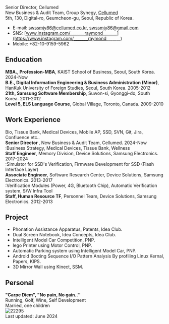 Senior Director, Cellumed<br />
New Business & Audit Team, Group Synegy, [Cellumed](https://www.cellumed.co.kr/)<br />
5th, 130, Digital-ro, Geumcheon-gu, Seoul, Republic of Korea.<br />
* E-mail: swssmjy86@cellumed.co.kr, swssmjy86@gmail.com
* SNS: [www.instagram.com/_______raymond_______](https://www.instagram.com/_______raymond_______)
* Mobile: +82-10-9159-5962

## Enducation
<strong>MBA., Profession-MBA</strong>, KAIST School of Business, Seoul, South Korea. 2024-Now<br />
<strong>B.E., Digital Information Engineering & Business Administration (Minor)</strong>, HanKuk University of Foreign Studies, Seoul, South Korea. 2005-2012<br />
<strong>21th, Samsung Software Membership</strong>, Suwon-si, Gyonggi-do, South Korea. 2011-2012<br />
<strong>Level 5, ELS Language Course</strong>, Global Village, Toronto, Canada. 2009-2010<br />

## Work Experience
 Bio, Tissue Bank, Medical Devices, Mobile AP, SSD, SVN, Git, Jira, Confluence etc..<br />
<strong>Senior Director </strong>, New Business & Audit Team, Cellumed. 2024-Now<br />
 :Business Strategy, Medical Devices, Tissue Bank, Wellness<br />
<strong>Staff Engineer</strong>, Memory Division, Device Solutions, Samsung Electronics. 2017-2024<br />
 :Simulator for SSD's Verification, Firmware Development for SSD (Flash Interface Layer)<br />
<strong>Associate Engineer</strong>, Software Research Center, Device Solutions, Samsung Electronics. 2013-2017<br />
 :Verification Modules (Power, 4G, Bluetooth Chip), Automatic Verification system, S/W Infra Tool<br />
<strong>Staff, Human Resource TF</strong>, Personnel Team, Device Solutions, Samsung Electronics. 2012-2013<br />

## Project
* Phonation Assistance Apparatus, Patents, Idea Club.
* Dual Screen Notebook, Idea Concepts, Idea Club.
* Intelligent Model Car Competition, PNP.
* lego Printer using Motor Control, PNP.
* Automatic Parking system using Intelligent Model Car, PNP.
* Android Booting Sequence I/O Pattern Analysis By profiling Linux Kernal, Papers, KIPS.
* 3D Mirror Wall using Kinect, SSM.

## Personal
<strong>"Carpe Diem", "No pain, No gain.."</strong><br />
Running, Golf, Wine, Self Development<br />
Married, one children<br />
![22295](https://github.com/swssmjy86/swssmjy86.github.io/assets/148452455/d33f7cb0-fd06-4530-bc8a-a980b4a9c4a2)<br />
Last updated: June 2024

